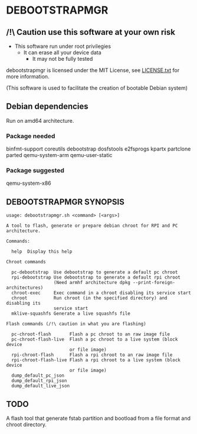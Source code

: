 # DEBOOTSTRAPMGR

## /!\ Caution use this software at your own risk

* This software run under root privilegies
  * It can erase all your device data
    * It may not be fully tested

debootstrapmgr is licensed under the MIT License, see [LICENSE.txt](https://github.com/ocornut/imgui/blob/master/LICENSE.txt) for more information.

(This software is used to facilitate the creation of bootable Debian system)

## Debian dependencies

Run on amd64 architecture.

### Package needed

binfmt-support coreutils debootstrap dosfstools e2fsprogs kpartx partclone parted qemu-system-arm qemu-user-static

### Package suggested

qemu-system-x86

## DEBOOTSTRAPMGR SYNOPSIS

    usage: debootstrapmgr.sh <command> [<args>]

    A tool to flash, generate or prepare debian chroot for RPI and PC architecture.

    Commands:

      help  Display this help

    Chroot commands

      pc-debootstrap  Use debootstrap to generate a default pc chroot
      rpi-debootstrap Use debootstrap to generate a default rpi chroot
                      (Need armhf architecture dpkg --print-foreign-architectures)
      chroot-exec     Exec command in a chroot disabling its service start
      chroot          Run chroot (in the specified directory) and disabling its
                      service start
      mklive-squashfs Generate a live squashfs file

    Flash commands (/!\ caution in what you are flashing)

      pc-chroot-flash       Flash a pc chroot to an raw image file
      pc-chroot-flash-live  Flash a pc chroot to a live system (block device
                            or file image)
      rpi-chroot-flash      Flash a rpi chroot to an raw image file
      rpi-chroot-flash-live Flash a rpi chroot to a live system (block device
                            or file image)
      dump_default_pc_json
      dump_default_rpi_json
      dump_default_live_json

## TODO

A flash tool that generate fstab partition and bootload from a file format and chroot directory.
